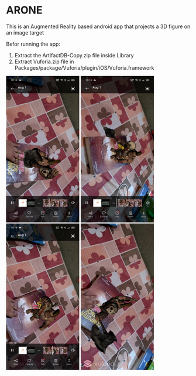 # ARONE

This is an Augmented Reality based android app that projects a 3D figure on an image target

Befor running the app:
1. Extract the ArtifactDB-Copy.zip file inside Library
2. Extract Vuforia.zip file in Packages/package/Vuforia/plugin/iOS/Vuforia.framework


<img src="https://github.com/Saurabh-crypto16/ARONE/blob/master/Screenshot_1.jpg" width="200" height="400" />
<img src="https://github.com/Saurabh-crypto16/ARONE/blob/master/Screenshot_2.jpg" width="200" height="400" />
<img src="https://github.com/Saurabh-crypto16/ARONE/blob/master/Screenshot_3.jpg" width="200" height="400" />
<img src="https://github.com/Saurabh-crypto16/ARONE/blob/master/scewwbshot_4.jpg" width="200" height="400" />

